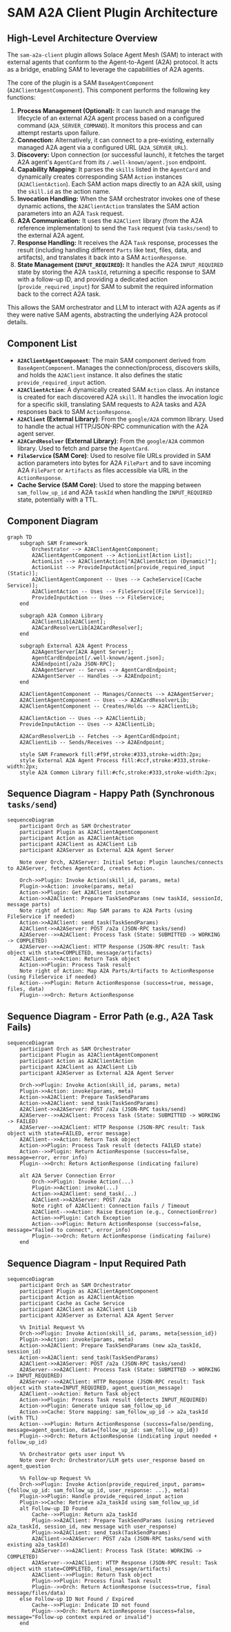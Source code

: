 # SAM A2A Client Plugin Architecture

## High-Level Architecture Overview

The `sam-a2a-client` plugin allows Solace Agent Mesh (SAM) to interact with external agents that conform to the Agent-to-Agent (A2A) protocol. It acts as a bridge, enabling SAM to leverage the capabilities of A2A agents.

The core of the plugin is a SAM `BaseAgentComponent` (`A2AClientAgentComponent`). This component performs the following key functions:

1.  **Process Management (Optional):** It can launch and manage the lifecycle of an external A2A agent process based on a configured command (`A2A_SERVER_COMMAND`). It monitors this process and can attempt restarts upon failure.
2.  **Connection:** Alternatively, it can connect to a pre-existing, externally managed A2A agent via a configured URL (`A2A_SERVER_URL`).
3.  **Discovery:** Upon connection (or successful launch), it fetches the target A2A agent's `AgentCard` from its `/.well-known/agent.json` endpoint.
4.  **Capability Mapping:** It parses the `skills` listed in the `AgentCard` and dynamically creates corresponding SAM `Action` instances (`A2AClientAction`). Each SAM action maps directly to an A2A skill, using the `skill.id` as the action name.
5.  **Invocation Handling:** When the SAM orchestrator invokes one of these dynamic actions, the `A2AClientAction` translates the SAM action parameters into an A2A `Task` request.
6.  **A2A Communication:** It uses the `A2AClient` library (from the A2A reference implementation) to send the `Task` request (via `tasks/send`) to the external A2A agent.
7.  **Response Handling:** It receives the A2A `Task` response, processes the result (including handling different `Parts` like text, files, data, and artifacts), and translates it back into a SAM `ActionResponse`.
8.  **State Management (`INPUT_REQUIRED`):** It handles the A2A `INPUT_REQUIRED` state by storing the A2A `taskId`, returning a specific response to SAM with a follow-up ID, and providing a dedicated action (`provide_required_input`) for SAM to submit the required information back to the correct A2A task.

This allows the SAM orchestrator and LLM to interact with A2A agents as if they were native SAM agents, abstracting the underlying A2A protocol details.

## Component List

*   **`A2AClientAgentComponent`**: The main SAM component derived from `BaseAgentComponent`. Manages the connection/process, discovers skills, and holds the `A2AClient` instance. It also defines the static `provide_required_input` action.
*   **`A2AClientAction`**: A dynamically created SAM `Action` class. An instance is created for each discovered A2A `skill`. It handles the invocation logic for a specific skill, translating SAM requests to A2A tasks and A2A responses back to SAM `ActionResponse`.
*   **`A2AClient` (External Library)**: From the `google/A2A` common library. Used to handle the actual HTTP/JSON-RPC communication with the A2A agent server.
*   **`A2ACardResolver` (External Library)**: From the `google/A2A` common library. Used to fetch and parse the `AgentCard`.
*   **`FileService` (SAM Core)**: Used to resolve file URLs provided in SAM action parameters into bytes for A2A `FilePart` and to save incoming A2A `FilePart` or `Artifacts` as files accessible via URL in the `ActionResponse`.
*   **Cache Service (SAM Core)**: Used to store the mapping between `sam_follow_up_id` and A2A `taskId` when handling the `INPUT_REQUIRED` state, potentially with a TTL.

## Component Diagram

```mermaid
graph TD
    subgraph SAM Framework
        Orchestrator --> A2AClientAgentComponent;
        A2AClientAgentComponent --> ActionList[Action List];
        ActionList --> A2AClientAction["A2AClientAction (Dynamic)"];
        ActionList --> ProvideInputAction[provide_required_input (Static)];
        A2AClientAgentComponent -- Uses --> CacheService[(Cache Service)];
        A2AClientAction -- Uses --> FileService[(File Service)];
        ProvideInputAction -- Uses --> FileService;
    end

    subgraph A2A Common Library
        A2AClientLib[A2AClient];
        A2ACardResolverLib[A2ACardResolver];
    end

    subgraph External A2A Agent Process
        A2AAgentServer[A2A Agent Server];
        AgentCardEndpoint[/.well-known/agent.json];
        A2AEndpoint[/a2a JSON-RPC];
        A2AAgentServer -- Serves --> AgentCardEndpoint;
        A2AAgentServer -- Handles --> A2AEndpoint;
    end

    A2AClientAgentComponent -- Manages/Connects --> A2AAgentServer;
    A2AClientAgentComponent -- Uses --> A2ACardResolverLib;
    A2AClientAgentComponent -- Creates/Holds --> A2AClientLib;

    A2AClientAction -- Uses --> A2AClientLib;
    ProvideInputAction -- Uses --> A2AClientLib;

    A2ACardResolverLib -- Fetches --> AgentCardEndpoint;
    A2AClientLib -- Sends/Receives --> A2AEndpoint;

    style SAM Framework fill:#f9f,stroke:#333,stroke-width:2px;
    style External A2A Agent Process fill:#ccf,stroke:#333,stroke-width:2px;
    style A2A Common Library fill:#cfc,stroke:#333,stroke-width:2px;

```

## Sequence Diagram - Happy Path (Synchronous `tasks/send`)

```mermaid
sequenceDiagram
    participant Orch as SAM Orchestrator
    participant Plugin as A2AClientAgentComponent
    participant Action as A2AClientAction
    participant A2AClient as A2AClient Lib
    participant A2AServer as External A2A Agent Server

    Note over Orch, A2AServer: Initial Setup: Plugin launches/connects to A2AServer, fetches AgentCard, creates Action.

    Orch->>Plugin: Invoke Action(skill_id, params, meta)
    Plugin->>Action: invoke(params, meta)
    Action->>Plugin: Get A2AClient instance
    Action->>A2AClient: Prepare TaskSendParams (new taskId, sessionId, message parts)
    Note right of Action: Map SAM params to A2A Parts (using FileService if needed)
    Action->>A2AClient: send_task(TaskSendParams)
    A2AClient->>A2AServer: POST /a2a (JSON-RPC tasks/send)
    A2AServer-->>A2AClient: Process Task (State: SUBMITTED -> WORKING -> COMPLETED)
    A2AServer-->>A2AClient: HTTP Response (JSON-RPC result: Task object with state=COMPLETED, message/artifacts)
    A2AClient-->>Action: Return Task object
    Action->>Plugin: Process Task result
    Note right of Action: Map A2A Parts/Artifacts to ActionResponse (using FileService if needed)
    Action-->>Plugin: Return ActionResponse (success=true, message, files, data)
    Plugin-->>Orch: Return ActionResponse
```

## Sequence Diagram - Error Path (e.g., A2A Task Fails)

```mermaid
sequenceDiagram
    participant Orch as SAM Orchestrator
    participant Plugin as A2AClientAgentComponent
    participant Action as A2AClientAction
    participant A2AClient as A2AClient Lib
    participant A2AServer as External A2A Agent Server

    Orch->>Plugin: Invoke Action(skill_id, params, meta)
    Plugin->>Action: invoke(params, meta)
    Action->>A2AClient: Prepare TaskSendParams
    Action->>A2AClient: send_task(TaskSendParams)
    A2AClient->>A2AServer: POST /a2a (JSON-RPC tasks/send)
    A2AServer-->>A2AClient: Process Task (State: SUBMITTED -> WORKING -> FAILED)
    A2AServer-->>A2AClient: HTTP Response (JSON-RPC result: Task object with state=FAILED, error message)
    A2AClient-->>Action: Return Task object
    Action->>Plugin: Process Task result (detects FAILED state)
    Action-->>Plugin: Return ActionResponse (success=false, message=error, error_info)
    Plugin-->>Orch: Return ActionResponse (indicating failure)

    alt A2A Server Connection Error
        Orch->>Plugin: Invoke Action(...)
        Plugin->>Action: invoke(...)
        Action->>A2AClient: send_task(...)
        A2AClient->>A2AServer: POST /a2a
        Note right of A2AClient: Connection fails / Timeout
        A2AClient-->>Action: Raise Exception (e.g., ConnectionError)
        Action->>Plugin: Catch Exception
        Action-->>Plugin: Return ActionResponse (success=false, message="Failed to connect", error_info)
        Plugin-->>Orch: Return ActionResponse (indicating failure)
    end
```

## Sequence Diagram - Input Required Path

```mermaid
sequenceDiagram
    participant Orch as SAM Orchestrator
    participant Plugin as A2AClientAgentComponent
    participant Action as A2AClientAction
    participant Cache as Cache Service
    participant A2AClient as A2AClient Lib
    participant A2AServer as External A2A Agent Server

    %% Initial Request %%
    Orch->>Plugin: Invoke Action(skill_id, params, meta{session_id})
    Plugin->>Action: invoke(params, meta)
    Action->>A2AClient: Prepare TaskSendParams (new a2a_taskId, session_id)
    Action->>A2AClient: send_task(TaskSendParams)
    A2AClient->>A2AServer: POST /a2a (JSON-RPC tasks/send)
    A2AServer-->>A2AClient: Process Task (State: SUBMITTED -> WORKING -> INPUT_REQUIRED)
    A2AServer-->>A2AClient: HTTP Response (JSON-RPC result: Task object with state=INPUT_REQUIRED, agent_question_message)
    A2AClient-->>Action: Return Task object
    Action->>Plugin: Process Task result (detects INPUT_REQUIRED)
    Action->>Plugin: Generate unique sam_follow_up_id
    Action->>Cache: Store mapping: sam_follow_up_id -> a2a_taskId (with TTL)
    Action-->>Plugin: Return ActionResponse (success=false/pending, message=agent_question, data={follow_up_id: sam_follow_up_id})
    Plugin-->>Orch: Return ActionResponse (indicating input needed + follow_up_id)

    %% Orchestrator gets user input %%
    Note over Orch: Orchestrator/LLM gets user_response based on agent_question

    %% Follow-up Request %%
    Orch->>Plugin: Invoke Action(provide_required_input, params={follow_up_id: sam_follow_up_id, user_response: ...}, meta)
    Plugin->>Plugin: Handle provide_required_input action
    Plugin->>Cache: Retrieve a2a_taskId using sam_follow_up_id
    alt Follow-up ID Found
        Cache-->>Plugin: Return a2a_taskId
        Plugin->>A2AClient: Prepare TaskSendParams (using retrieved a2a_taskId, session_id, new message with user_response)
        Plugin->>A2AClient: send_task(TaskSendParams)
        A2AClient->>A2AServer: POST /a2a (JSON-RPC tasks/send with existing a2a_taskId)
        A2AServer-->>A2AClient: Process Task (State: WORKING -> COMPLETED)
        A2AServer-->>A2AClient: HTTP Response (JSON-RPC result: Task object with state=COMPLETED, final_message/artifacts)
        A2AClient-->>Plugin: Return Task object
        Plugin->>Plugin: Process final Task result
        Plugin-->>Orch: Return ActionResponse (success=true, final message/files/data)
    else Follow-up ID Not Found / Expired
        Cache-->>Plugin: Indicate ID not found
        Plugin-->>Orch: Return ActionResponse (success=false, message="Follow-up context expired or invalid")
    end

```
